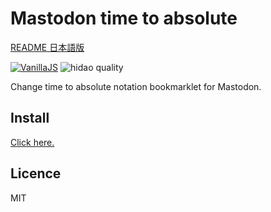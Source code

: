 # Mastodon time to absolute

[README 日本語版](./README_ja.md)

[![VanillaJS](https://img.shields.io/badge/Framework-VanillaJS-blue.svg)](http://vanilla-js.com/)
![hidao quality](https://img.shields.io/badge/hidao-quality-orange.svg)

Change time to absolute notation bookmarklet for Mastodon.

## Install
[Click here.](https://github.com/hidao80/UserScript/raw/main/MastodonTimeToAbsolute/MastodonTimeToAbsolute.user.js)

## Licence

MIT
